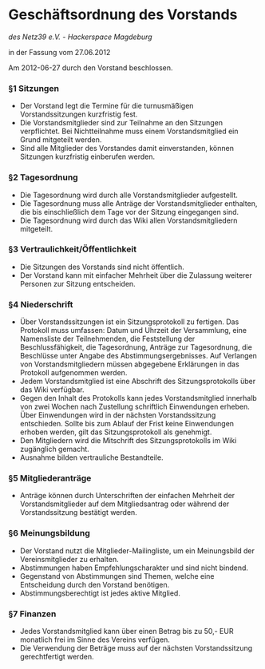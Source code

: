 # Geschäftsordnung des Vorstands
*des Netz39 e.V. - Hackerspace Magdeburg*

in der Fassung vom 27.06.2012

Am 2012-06-27 durch den Vorstand beschlossen.

### §1 Sitzungen

 - Der Vorstand legt die Termine für die turnusmäßigen Vorstandssitzungen kurzfristig fest.
 - Die Vorstandsmitglieder sind zur Teilnahme an den Sitzungen verpflichtet. Bei Nichtteilnahme muss einem Vorstandsmitglied ein Grund mitgeteilt werden.
 - Sind alle Mitglieder des Vorstandes damit einverstanden, können Sitzungen kurzfristig einberufen werden.

### §2 Tagesordnung

 - Die Tagesordnung wird durch alle Vorstandsmitglieder aufgestellt.
 - Die Tagesordnung muss alle Anträge der Vorstandsmitglieder enthalten, die bis einschließlich dem Tage vor der Sitzung eingegangen sind.
 - Die Tagesordnung wird durch das Wiki allen Vorstandsmitgliedern mitgeteilt.

### §3 Vertraulichkeit/Öffentlichkeit

 - Die Sitzungen des Vorstands sind nicht öffentlich.
 - Der Vorstand kann mit einfacher Mehrheit über die Zulassung weiterer Personen zur Sitzung entscheiden.

### §4 Niederschrift

 - Über Vorstandssitzungen ist ein Sitzungsprotokoll zu fertigen. Das Protokoll muss umfassen: Datum und Uhrzeit der Versammlung, eine Namensliste der Teilnehmenden, die Feststellung der Beschlussfähigkeit, die Tagesordnung, Anträge zur Tagesordnung, die Beschlüsse unter Angabe des Abstimmungsergebnisses. Auf Verlangen von Vorstandsmitgliedern müssen abgegebene Erklärungen in das Protokoll aufgenommen werden.
 - Jedem Vorstandsmitglied ist eine Abschrift des Sitzungsprotokolls über das Wiki verfügbar.
 - Gegen den Inhalt des Protokolls kann jedes Vorstandsmitglied innerhalb von zwei Wochen nach Zustellung schriftlich Einwendungen erheben. Über Einwendungen wird in der nächsten Vorstandssitzung entschieden. Sollte bis zum Ablauf der Frist keine Einwendungen erhoben werden, gilt das Sitzungsprotokoll als genehmigt.
 - Den Mitgliedern wird die Mitschrift des Sitzungsprotokolls im Wiki zugänglich gemacht.
 - Ausnahme bilden vertrauliche Bestandteile.

### §5 Mitgliederanträge

 - Anträge können durch Unterschriften der einfachen Mehrheit der Vorstandsmitglieder auf dem Mitgliedsantrag oder während der Vorstandssitzung bestätigt werden.

### §6 Meinungsbildung

 - Der Vorstand nutzt die Mitglieder-Mailingliste, um ein Meinungsbild der Vereinsmitglieder zu erhalten.
 - Abstimmungen haben Empfehlungscharakter und sind nicht bindend.
 - Gegenstand von Abstimmungen sind Themen, welche eine Entscheidung durch den Vorstand benötigen.
 - Abstimmungsberechtigt ist jedes aktive Mitglied.

### §7 Finanzen

 - Jedes Vorstandsmitglied kann über einen Betrag bis zu 50,- EUR monatlich frei im Sinne des Vereins verfügen.
 - Die Verwendung der Beträge muss auf der nächsten Vorstandssitzung gerechtfertigt werden.
